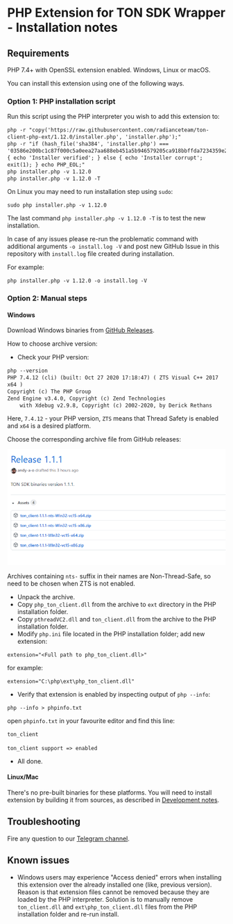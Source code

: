 # PHP Extension for TON SDK Wrapper - Installation notes

## Requirements

 PHP 7.4+ with OpenSSL extension enabled.
 Windows, Linux or macOS.
 
You can install this extension using one of the following ways.

### Option 1: PHP installation script

Run this script using the PHP interpreter you wish to add this extension to:

```
php -r "copy('https://raw.githubusercontent.com/radianceteam/ton-client-php-ext/1.12.0/installer.php', 'installer.php');"
php -r "if (hash_file('sha384', 'installer.php') === '03586e200bc1c87f000c5a0eea27aa688eb451a5b946579205ca918bbffda7234359e2d0e176aa53e841c6a77b8de959') { echo 'Installer verified'; } else { echo 'Installer corrupt'; exit(1); } echo PHP_EOL;"
php installer.php -v 1.12.0
php installer.php -v 1.12.0 -T
```

On Linux you may need to run installation step using `sudo`:

```
sudo php installer.php -v 1.12.0
```

The last command `php installer.php -v 1.12.0 -T` is to test the new installation.

In case of any issues please re-run the problematic command with additional arguments `-o install.log -V`
and post new GitHub Issue in this repository with `install.log` file created during installation.

For example:

```
php installer.php -v 1.12.0 -o install.log -V
```

### Option 2: Manual steps

#### Windows

Download Windows binaries from [GitHub Releases](https://github.com/radianceteam/ton-client-php-ext/releases).

How to choose archive version:

 - Check your PHP version:

```
php --version
PHP 7.4.12 (cli) (built: Oct 27 2020 17:18:47) ( ZTS Visual C++ 2017 x64 )
Copyright (c) The PHP Group
Zend Engine v3.4.0, Copyright (c) Zend Technologies
    with Xdebug v2.9.8, Copyright (c) 2002-2020, by Derick Rethans
```

Here, `7.4.12` - your PHP version, `ZTS` means that Thread Safety is enabled and `x64` is a desired platform.

Choose the corresponding archive file from GitHub releases:

![image alt ><](images/win32-release-version.png)

Archives containing `nts-` suffix in their names are Non-Thread-Safe, so need to be chosen when ZTS is not enabled.

 - Unpack the archive.
 - Copy `php_ton_client.dll` from the archive to `ext` directory in the PHP installation folder.
 - Copy `pthreadVC2.dll` and `ton_client.dll` from the archive to the PHP installation folder.
 - Modify `php.ini` file located in the PHP installation folder; add new extension:
```
extension="<Full path to php_ton_client.dll>"
```
for example:
```
extension="C:\php\ext\php_ton_client.dll"
```
 - Verify that extension is enabled by inspecting output of `php --info`:
```
php --info > phpinfo.txt 
``` 
open `phpinfo.txt` in your favourite editor and find this line:
```
ton_client

ton_client support => enabled
```
 - All done.

#### Linux/Mac

There's no pre-built binaries for these platforms. You will need to install
extension by building it from sources, as described in [Development notes](DEVELOPMENT.md#linuxmac).

## Troubleshooting

Fire any question to our [Telegram channel](https://t.me/RADIANCE_TON_SDK).
 
## Known issues

 - Windows users may experience "Access denied" errors when installing this extension over the already installed one 
   (like, previous version). Reason is that extension files cannot be removed because they are loaded by the PHP 
   interpreter. Solution is to manually remove `ton_client.dll` and `ext\php_ton_client.dll` files from the PHP 
   installation folder and re-run install.
